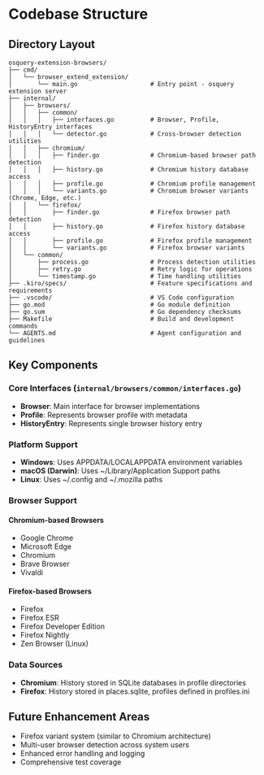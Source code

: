 # Codebase Structure

## Directory Layout
```
osquery-extension-browsers/
├── cmd/
│   └── browser_extend_extension/
│       └── main.go                    # Entry point - osquery extension server
├── internal/
│   ├── browsers/
│   │   ├── common/
│   │   │   ├── interfaces.go          # Browser, Profile, HistoryEntry interfaces
│   │   │   └── detector.go            # Cross-browser detection utilities
│   │   ├── chromium/
│   │   │   ├── finder.go              # Chromium-based browser path detection
│   │   │   ├── history.go             # Chromium history database access
│   │   │   ├── profile.go             # Chromium profile management
│   │   │   └── variants.go            # Chromium browser variants (Chrome, Edge, etc.)
│   │   └── firefox/
│   │       ├── finder.go              # Firefox browser path detection
│   │       ├── history.go             # Firefox history database access
│   │       ├── profile.go             # Firefox profile management
│   │       └── variants.go            # Firefox browser variants
│   └── common/
│       ├── process.go                 # Process detection utilities
│       ├── retry.go                   # Retry logic for operations
│       └── timestamp.go               # Time handling utilities
├── .kiro/specs/                       # Feature specifications and requirements
├── .vscode/                           # VS Code configuration
├── go.mod                             # Go module definition
├── go.sum                             # Go dependency checksums
├── Makefile                           # Build and development commands
└── AGENTS.md                          # Agent configuration and guidelines
```

## Key Components

### Core Interfaces (`internal/browsers/common/interfaces.go`)
- **Browser**: Main interface for browser implementations
- **Profile**: Represents browser profile with metadata
- **HistoryEntry**: Represents single browser history entry

### Platform Support
- **Windows**: Uses APPDATA/LOCALAPPDATA environment variables
- **macOS (Darwin)**: Uses ~/Library/Application Support paths
- **Linux**: Uses ~/.config and ~/.mozilla paths

### Browser Support
#### Chromium-based Browsers
- Google Chrome
- Microsoft Edge
- Chromium
- Brave Browser
- Vivaldi

#### Firefox-based Browsers  
- Firefox
- Firefox ESR
- Firefox Developer Edition
- Firefox Nightly
- Zen Browser (Linux)

### Data Sources
- **Chromium**: History stored in SQLite databases in profile directories
- **Firefox**: History stored in places.sqlite, profiles defined in profiles.ini

## Future Enhancement Areas
- Firefox variant system (similar to Chromium architecture)
- Multi-user browser detection across system users
- Enhanced error handling and logging
- Comprehensive test coverage